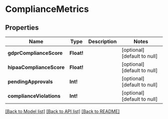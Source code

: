 # ComplianceMetrics

## Properties
Name | Type | Description | Notes
------------ | ------------- | ------------- | -------------
**gdprComplianceScore** | **Float!** |  | [optional] [default to null]
**hipaaComplianceScore** | **Float!** |  | [optional] [default to null]
**pendingApprovals** | **Int!** |  | [optional] [default to null]
**complianceViolations** | **Int!** |  | [optional] [default to null]

[[Back to Model list]](../README.md#documentation-for-models) [[Back to API list]](../README.md#documentation-for-api-endpoints) [[Back to README]](../README.md)


